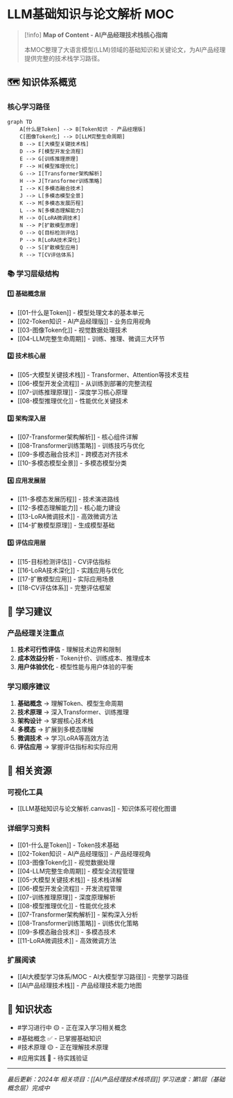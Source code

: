 # LLM基础知识与论文解析 MOC

> [!info] **Map of Content - AI产品经理技术栈核心指南**
> 
> 本MOC整理了大语言模型(LLM)领域的基础知识和关键论文，为AI产品经理提供完整的技术栈学习路径。

## 🗺️ 知识体系概览

### 核心学习路径
```mermaid
graph TD
    A[什么是Token] --> B[Token知识 - 产品经理版]
    C[图像Token化] --> D[LLM完整生命周期]
    B --> E[大模型关键技术栈]
    D --> F[模型开发全流程]
    E --> G[训练推理原理]
    F --> H[模型推理优化]
    G --> I[Transformer架构解析]
    H --> J[Transformer训练策略]
    I --> K[多模态融合技术]
    J --> L[多模态模型全景]
    K --> M[多模态发展历程]
    L --> N[多模态理解能力]
    M --> O[LoRA微调技术]
    N --> P[扩散模型原理]
    O --> Q[目标检测评估]
    P --> R[LoRA技术深化]
    Q --> S[扩散模型应用]
    R --> T[CV评估体系]
```

### 📚 学习层级结构

#### 1️⃣ 基础概念层
- [[01-什么是Token]] - 模型处理文本的基本单元
- [[02-Token知识 - AI产品经理版]] - 业务应用视角
- [[03-图像Token化]] - 视觉数据处理技术
- [[04-LLM完整生命周期]] - 训练、推理、微调三大环节

#### 2️⃣ 技术核心层
- [[05-大模型关键技术栈]] - Transformer、Attention等技术支柱
- [[06-模型开发全流程]] - 从训练到部署的完整流程
- [[07-训练推理原理]] - 深度学习核心原理
- [[08-模型推理优化]] - 性能优化关键技术

#### 3️⃣ 架构深入层
- [[07-Transformer架构解析]] - 核心组件详解
- [[08-Transformer训练策略]] - 训练技巧与优化
- [[09-多模态融合技术]] - 跨模态对齐技术
- [[10-多模态模型全景]] - 多模态模型分类

#### 4️⃣ 应用发展层
- [[11-多模态发展历程]] - 技术演进路线
- [[12-多模态理解能力]] - 核心能力建设
- [[13-LoRA微调技术]] - 高效微调方法
- [[14-扩散模型原理]] - 生成模型基础

#### 5️⃣ 评估应用层
- [[15-目标检测评估]] - CV评估指标
- [[16-LoRA技术深化]] - 实践应用与优化
- [[17-扩散模型应用]] - 实际应用场景
- [[18-CV评估体系]] - 完整评估框架

## 🎯 学习建议

### 产品经理关注重点
1. **技术可行性评估** - 理解技术边界和限制
2. **成本效益分析** - Token计价、训练成本、推理成本
3. **用户体验优化** - 模型性能与用户体验的平衡

### 学习顺序建议
1. **基础概念** → 理解Token、模型生命周期
2. **技术原理** → 深入Transformer、训练推理
3. **架构设计** → 掌握核心技术栈
4. **多模态** → 扩展到多模态理解
5. **微调技术** → 学习LoRA等高效方法
6. **评估应用** → 掌握评估指标和实际应用

## 🔗 相关资源

### 可视化工具
- [[LLM基础知识与论文解析.canvas]] - 知识体系可视化图谱

### 详细学习资料
- [[01-什么是Token]] - Token技术基础
- [[02-Token知识 - AI产品经理版]] - 产品经理视角
- [[03-图像Token化]] - 视觉数据处理
- [[04-LLM完整生命周期]] - 模型全流程管理
- [[05-大模型关键技术栈]] - 技术栈详解
- [[06-模型开发全流程]] - 开发流程管理
- [[07-训练推理原理]] - 深度原理解析
- [[08-模型推理优化]] - 性能优化技术
- [[07-Transformer架构解析]] - 架构深入分析
- [[08-Transformer训练策略]] - 训练优化策略
- [[09-多模态融合技术]] - 多模态技术
- [[11-LoRA微调技术]] - 高效微调方法

### 扩展阅读
- [[AI大模型学习体系/MOC - AI大模型学习路径]] - 完整学习路径
- [[AI产品经理技术栈]] - 产品经理技术能力地图

## 📝 知识状态

- #学习进行中 🟡 - 正在深入学习相关概念
- #基础概念 ✅ - 已掌握基础知识
- #技术原理 🟡 - 正在理解技术原理
- #应用实践 🔴 - 待实践验证

---

*最后更新：2024年*
*相关项目：[[AI产品经理技术栈项目]]*
*学习进度：第1层（基础概念层）完成中*